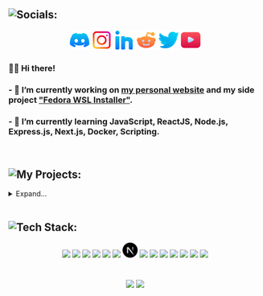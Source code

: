 <h2><img align='left' src='https://img.icons8.com/fluency/32/null/conference-call.png'>Socials:</h2>
<p align="center" margin="30px">
  <a href='https://discord.gg/Okazakee#3247'><img src="https://raw.githubusercontent.com/Okazakee/Okazakee/main/assets/discord.svg" width='8%'></a>
  <a href='https://instagram.com/Okazakee.dev'><img src="https://raw.githubusercontent.com/Okazakee/Okazakee/main/assets/instagram.svg" width='8%'></a>
  <a href='https://linkedin.com/in/okazakee'><img src="https://raw.githubusercontent.com/Okazakee/Okazakee/main/assets/linkedin.svg" width='8%'></a>
  <a href='https://reddit.com/user/cristian_dc'><img src="https://raw.githubusercontent.com/Okazakee/Okazakee/main/assets/reddit.svg" width='8%'></a>
  <a href='https://twitter.com/okazakee_DEV'><img src="https://raw.githubusercontent.com/Okazakee/Okazakee/main/assets/twitter.svg" width='8%'></a>
  <a href='https://youtube.com/c/UCIWTGSG5sI6cjTXKQBlAo1Q'><img src="https://raw.githubusercontent.com/Okazakee/Okazakee/main/assets/youtube.svg" width='8%'></a>
</p>

### 👋🏼 Hi there!

### - 🔭 I’m currently working on [my personal website](https://github.com/Okazakee/website-nextjs) and my side project ["Fedora WSL Installer"](https://github.com/Okazakee/Fedora-WSL-Installer).
### - 🌱 I’m currently learning JavaScript, ReactJS, Node.js, Express.js, Next.js, Docker, Scripting.

<br/>

<h2><img align='left' src='https://img.icons8.com/fluency/32/null/code-file.png'>My Projects:</h2>
<details>
  <summary>Expand...</summary>
  <ul>
  <h4><img align='left' src='https://img.icons8.com/fluency/25/null/commit-git.png'>Main projects:</h4>
    <li><a href="https://github.com/Okazakee/okazakee-dev-website">Personal Website</a>: The project is based on creating a personal Web Platform to display myself, my projects and my passion in internet. It has 3 main pages which are: Biography, Portfolio and Blog, and an Admin panel to manage and edit posts. The website will be built using NextJS as the frontend framework, fetching data such as images links and posts markdowns that will be stored in MongoDB Atlas.</li>
    <li><a href="https://github.com/Okazakee/Fedora-WSL-Installer">Fedora WSL Installer</a>: Install Fedora on WSL2 with powershell and Docker Desktop.</li>
    <li><a href="https://github.com/CalypsoPi">Calypso-Pi Project</a>: This project is focused on creating a Minecraft Server connected to a Web Platform using a Single Board Computer and Docker. At the end of the above, the idea is to create a system for "Plug & Play" installation.</li>
  <h4><img align='left' src='https://img.icons8.com/fluency/25/null/code-fork.png'>Forks:</h4>
    <li><a href="https://github.com/Okazakee/lazymc-papermc-selectable_cpu_arch">Lazymc/Papermc Docker</a>: A Linux Docker image for the PaperMC Minecraft server with lazymc (ARM compatible).</li>
  </ul>
</details>

<br/>

<h2><img align='left' src='https://img.icons8.com/fluency/32/null/stacked-organizational-chart.png'>Tech Stack:</h2>
<p align="center" margin="30px">
  <span><img src="https://cdn.jsdelivr.net/gh/devicons/devicon/icons/javascript/javascript-original.svg" width='6%'></span>
  <span><img src="https://cdn.jsdelivr.net/gh/devicons/devicon/icons/typescript/typescript-original.svg" width='6%'></span>
  <span><img src="https://cdn.jsdelivr.net/gh/devicons/devicon/icons/npm/npm-original-wordmark.svg" width='6%'></span>
  <span><img src="https://cdn.jsdelivr.net/gh/devicons/devicon/icons/yarn/yarn-original.svg" width='6%'></span>
  <span><img src="https://cdn.jsdelivr.net/gh/devicons/devicon/icons/nodejs/nodejs-original.svg" width='6%'></span>
  <span><img src="https://cdn.jsdelivr.net/gh/devicons/devicon/icons/react/react-original.svg" width='6%'></span>
  <span><img src="https://raw.githubusercontent.com/Okazakee/Okazakee/main/assets/nextjs.svg" width='6%'></span>
  <span><img src="https://cdn.jsdelivr.net/gh/devicons/devicon/icons/tailwindcss/tailwindcss-plain.svg" width='6%'></span>
  <span><img src="https://cdn.jsdelivr.net/gh/vercel/next.js@3220bbaba337089624e535f2bc71623e593e725f/examples/with-cypress/public/favicon.ico" width='6%'></span>
  <span><img src="https://www.svgrepo.com/show/353564/cloudflare.svg" width='6%'></span>
  <span><img src="https://cdn.jsdelivr.net/gh/devicons/devicon/icons/raspberrypi/raspberrypi-original.svg" width='6%'></span>
  <span><img src="https://cdn.jsdelivr.net/gh/devicons/devicon/icons/docker/docker-original.svg" width='6%'></span>
  <span><img src="https://www.svgrepo.com/show/373924/nginx.svg" width='6%'></span>
  <span><img src="https://cdn.jsdelivr.net/gh/devicons/devicon/icons/mongodb/mongodb-original.svg" width='6%'></span>
</p>

#
<p align='center'>
    <img align='center' src='https://github-readme-stats.vercel.app/api?username=okazakee&show_icons=true&count_private=true&include_all_commits=true&hide_border=true&theme=dark&bg_color=0d1117' width='48%'>
    <img align='center' src='https://github-readme-stats.vercel.app/api/top-langs/?username=okazakee&langs_count=10&hide_border=true&theme=dark&layout=compact&bg_color=0d1117' width='40%'>
</p>
  
[comment]: <> (Social icons by Buke Icon and Jagathish Saravanan)
